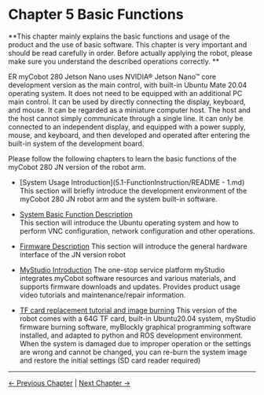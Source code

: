 # Chapter 5 Basic Functions

**This chapter mainly explains the basic functions and usage of the product and the use of basic software. This chapter is very important and should be read carefully in order. Before actually applying the robot, please make sure you understand the described operations correctly. **

ER myCobot 280 Jetson Nano uses NVIDIA® Jetson Nano™ core development version as the main control, with built-in Ubuntu Mate 20.04 operating system. It does not need to be equipped with an additional PC main control. It can be used by directly connecting the display, keyboard, and mouse. It can be regarded as a miniature computer host. The host and the host cannot simply communicate through a single line. It can only be connected to an independent display, and equipped with a power supply, mouse, and keyboard, and then developed and operated after entering the built-in system of the development board.

Please follow the following chapters to learn the basic functions of the myCobot 280 JN version of the robot arm.

- [System Usage Introduction](5.1-Functionlnstruction/README - 1.md)
This section will briefly introduce the development environment of the myCobot 280 JN robot arm and the system built-in software.

- [System Basic Function Description](5.2-Softwarelnstructions/3.5.2-SW-detail-description.md)<br>
This section will introduce the Ubuntu operating system and how to perform VNC configuration, network configuration and other operations.

- [Firmware Description](5.3-FirmwareFunctionDescription/3.5.3-HW-description-JN.md)
This section will introduce the general hardware interface of the JN version robot

- [MyStudio Introduction](5.2-Softwarelnstructions/README.md)
The one-stop service platform myStudio integrates myCobot software resources and various materials, and supports firmware downloads and updates. Provides product usage video tutorials and maintenance/repair information.

- [TF card replacement tutorial and image burning](5.4-TFcard/tfcard.md)
This version of the robot comes with a 64G TF card, built-in Ubuntu20.04 system, myStudio firmware burning software, myBlockly graphical programming software installed, and adapted to python and ROS development environment. When the system is damaged due to improper operation or the settings are wrong and cannot be changed, you can re-burn the system image and restore the initial settings (SD card reader required)

---

[← Previous Chapter](../../2-BasicSettings/4.FirstTimeInstallation/4-FirstTimeInstallation.md) | [Next Chapter →](../6.developmentGuide/README.md)